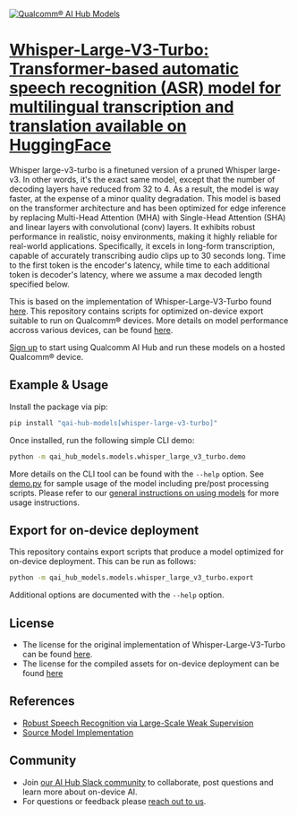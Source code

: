 [![Qualcomm® AI Hub Models](https://qaihub-public-assets.s3.us-west-2.amazonaws.com/qai-hub-models/quic-logo.jpg)](../../README.md)


# [Whisper-Large-V3-Turbo: Transformer-based automatic speech recognition (ASR) model for multilingual transcription and translation available on HuggingFace](https://aihub.qualcomm.com/models/whisper_large_v3_turbo)

Whisper large-v3-turbo is a finetuned version of a pruned Whisper large-v3. In other words, it's the exact same model, except that the number of decoding layers have reduced from 32 to 4. As a result, the model is way faster, at the expense of a minor quality degradation. This model is based on the transformer architecture and has been optimized for edge inference by replacing Multi-Head Attention (MHA) with Single-Head Attention (SHA) and linear layers with convolutional (conv) layers. It exhibits robust performance in realistic, noisy environments, making it highly reliable for real-world applications. Specifically, it excels in long-form transcription, capable of accurately transcribing audio clips up to 30 seconds long. Time to the first token is the encoder's latency, while time to each additional token is decoder's latency, where we assume a max decoded length specified below.

This is based on the implementation of Whisper-Large-V3-Turbo found [here](https://github.com/huggingface/transformers/tree/v4.42.3/src/transformers/models/whisper). This repository contains scripts for optimized on-device
export suitable to run on Qualcomm® devices. More details on model performance
accross various devices, can be found [here](https://aihub.qualcomm.com/models/whisper_large_v3_turbo).

[Sign up](https://myaccount.qualcomm.com/signup) to start using Qualcomm AI Hub and run these models on a hosted Qualcomm® device.




## Example & Usage

Install the package via pip:
```bash
pip install "qai-hub-models[whisper-large-v3-turbo]"
```


Once installed, run the following simple CLI demo:

```bash
python -m qai_hub_models.models.whisper_large_v3_turbo.demo
```
More details on the CLI tool can be found with the `--help` option. See
[demo.py](demo.py) for sample usage of the model including pre/post processing
scripts. Please refer to our [general instructions on using
models](../../../#getting-started) for more usage instructions.

## Export for on-device deployment

This repository contains export scripts that produce a model optimized for
on-device deployment. This can be run as follows:

```bash
python -m qai_hub_models.models.whisper_large_v3_turbo.export
```
Additional options are documented with the `--help` option.


## License
* The license for the original implementation of Whisper-Large-V3-Turbo can be found
  [here](https://github.com/huggingface/transformers/blob/v4.42.3/LICENSE).
* The license for the compiled assets for on-device deployment can be found [here](https://qaihub-public-assets.s3.us-west-2.amazonaws.com/qai-hub-models/Qualcomm+AI+Hub+Proprietary+License.pdf)


## References
* [Robust Speech Recognition via Large-Scale Weak Supervision](https://cdn.openai.com/papers/whisper.pdf)
* [Source Model Implementation](https://github.com/huggingface/transformers/tree/v4.42.3/src/transformers/models/whisper)



## Community
* Join [our AI Hub Slack community](https://aihub.qualcomm.com/community/slack) to collaborate, post questions and learn more about on-device AI.
* For questions or feedback please [reach out to us](mailto:ai-hub-support@qti.qualcomm.com).
